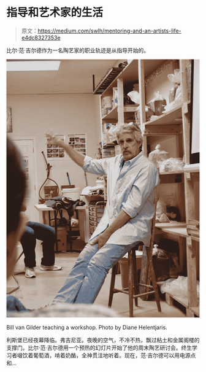 # 指导和艺术家的生活

> 原文：<https://medium.com/swlh/mentoring-and-an-artists-life-e4dc8327353e>

比尔·范·吉尔德作为一名陶艺家的职业轨迹是从指导开始的。

![](img/fe468ac67440c751c4d33fff7f968d89.png)

Bill van Gilder teaching a workshop. Photo by Diane Helentjaris.

利斯堡已经夜幕降临。弗吉尼亚。夜晚的空气，不冷不热，飘过粘土和金属阁楼的支撑门。比尔·范·吉尔德用一个预热的幻灯片开始了他的周末陶艺研讨会。终生学习者啜饮着葡萄酒，啃着奶酪，全神贯注地听着。现在，范·吉尔德可以用电源点和…